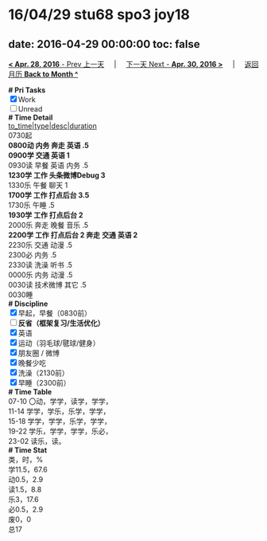 # 16/04/29 stu68 spo3 joy18

date: 2016-04-29 00:00:00
toc: false
---
[**< Apr. 28, 2016** - Prev 上一天](/lifelogs/2016/04/d28.html) &nbsp; &nbsp; | &nbsp; &nbsp; [下一天 Next - **Apr. 30, 2016 >**](/lifelogs/2016/04/d30.html) &nbsp; &nbsp; |  &nbsp; &nbsp; [返回月历 **Back to Month ^**](/lifelogs/2016/04/index.html)
<br/><div><b># Pri Tasks</b></div><div><input checked="true" type="checkbox"/>Work</div><div><input type="checkbox"/>Unread</div><div><b># Time Detail</b></div><div><u>to_time|type|desc|duration</u></div><div>0730起</div><div><b>0800动 内务 奔走 英语 .5</b></div><div><b>0900学 交通 英语 1</b></div><div>0930读 早餐 英语 内务 .5</div><div><b>1230学 工作 头条微博Debug 3</b></div><div>1330乐 午餐 聊天 1</div><div><b>1700学 工作 打点后台 3.5</b></div><div>1730乐 午睡 .5</div><div><b>1930学 工作 打点后台 2</b></div><div>2000乐 奔走 晚餐 音乐 .5</div><div><b>2200学 工作 打点后台 2</b><b> 奔走</b> <b>交通 英语 2</b></div><div>2230乐 交通 动漫 .5</div><div>2300必 内务 .5</div><div>2330读 洗澡 听书 .5</div><div>0000乐 内务 动漫 .5</div><div>0030读 技术微博 其它 .5</div><div>0030睡</div><div><b># Discipline</b></div><div><input checked="true" type="checkbox"/>早起，早餐（0830前）</div><div><b><input type="checkbox"/></b><b>反省（框架复习/生活优化）</b></div><div><input checked="true" type="checkbox"/>英语</div><div><input checked="true" type="checkbox"/>运动（羽毛球/毽球/健身）</div><div><input checked="true" type="checkbox"/>朋友圈 / 微博</div><div><input checked="true" type="checkbox"/>晚餐少吃</div><div><input checked="true" type="checkbox"/>洗澡（2130前）</div><div><input checked="true" type="checkbox"/>早睡（2300前）</div><div><b># Time Table</b></div><div>07-10 〇动，学学，读学，学学，</div><div>11-14 学学，学乐，乐学，学学，</div><div>15-18 学学，学学，乐学，学学，</div><div>19-22 学乐，学学，学学，乐必，</div><div>23-02 读乐，读。</div><div><b># Time Stat</b></div><div>类，时，%</div><div>学11.5，67.6</div><div>动0.5，2.9</div><div>读1.5，8.8</div><div>乐3，17.6</div><div>必0.5，2.9</div><div>废0，0</div><div>总17</div>
